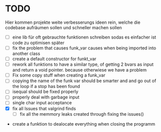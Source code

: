 # TODO
Hier kommen projekte weite verbesserungs ideen rein, welche die codebase aufräumen sollen und schneller machen sollen

- [ ] eine lib für oft gebrauchte funktionen schreiben sodas es einfacher ist code zu optimisen später
- [ ] fix the problem that causes funk_var causes when being imported into another class
- [ ] create a default constructor for funkt_var
- [ ] rework all funktions to have a similar type, of getting 2 bvars as input and return a void pointer. because otherwiese we have a problem
- [ ] Fix some copy stuff when creating a funk_var
- [ ] copying the name of the funk var should be smarter and and go out of the loop if a stop has been found 
- [ ] isequal should be fixed properly  
- [ ] properly deal with garbage input
- [ ] single char input acceptance
- [X] fix all Issues that valgrind finds 
    - [ ] fix all the memmory leaks created through fixing the issues()
- create a funktion to dealocate everything when closing the programm
